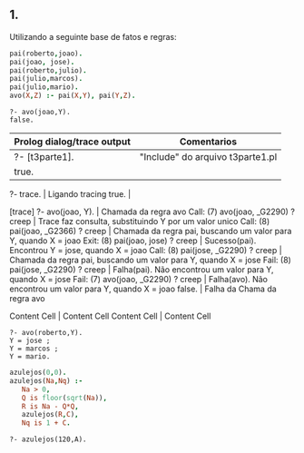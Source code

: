 ## 1.

Utilizando a seguinte base de fatos e regras:
   ```prolog
   pai(roberto,joao).
   pai(joao, jose).
   pai(roberto,julio).
   pai(julio,marcos).
   pai(julio,mario).
   avo(X,Z) :- pai(X,Y), pai(Y,Z).
   ```

   ```
   ?- avo(joao,Y).
   false.
   ```
   Prolog dialog/trace output  | Comentarios
   ------------- | -------------
   ?- [t3parte1]. | "Include" do arquivo t3parte1.pl
   true. |

   ?- trace. | Ligando tracing
   true. |

   [trace]  ?- avo(joao, Y). | Chamada da regra avo
      Call: (7) avo(joao, _G2290) ? creep | Trace faz consulta, substituindo Y por um valor unico 
      Call: (8) pai(joao, _G2366) ? creep | Chamada da regra pai, buscando um valor para Y, quando X = joao
      Exit: (8) pai(joao, jose) ? creep | Sucesso(pai). Encontrou Y = jose, quando X = joao
      Call: (8) pai(jose, _G2290) ? creep | Chamada da regra pai, buscando um valor para Y, quando X = jose
      Fail: (8) pai(jose, _G2290) ? creep | Falha(pai). Não encontrou um valor para Y, quando X = jose
      Fail: (7) avo(joao, _G2290) ? creep | Falha(avo). Não encontrou um valor para Y, quando X = joao
   false. | Falha da Chama da regra avo

   Content Cell  | Content Cell
   Content Cell  | Content Cell
   ```
   ?- avo(roberto,Y).
   Y = jose ;
   Y = marcos ;
   Y = mario.
   ```



   ```prolog
   azulejos(0,0).
   azulejos(Na,Nq) :-
      Na > 0,
      Q is floor(sqrt(Na)),
      R is Na - Q*Q,
      azulejos(R,C),
      Nq is 1 + C.
   ```

   ```
   ?- azulejos(120,A).
   ```

